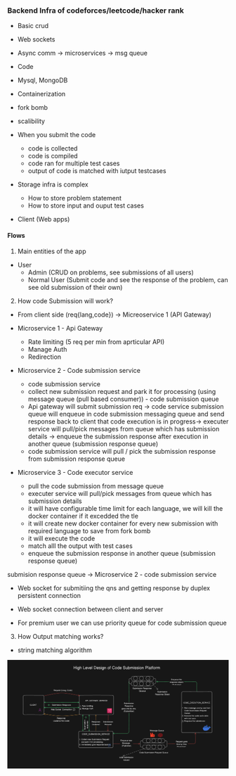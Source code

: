 ### Backend Infra of codeforces/leetcode/hacker rank

- Basic crud
- Web sockets
- Async comm -> microservices -> msg queue
- Code
- Mysql, MongoDB
- Containerization

- fork bomb
- scalibility
- When you submit the code
  - code is collected
  - code is compiled
  - code ran for multiple test cases
  - output of  code is matched with iutput testcases

- Storage infra is complex
  - How to store problem statement
  - How to store input and ouput test cases

- Client (Web apps)

#### Flows
1. Main entities of the app
- User
   - Admin (CRUD on problems, see submissions of all users)
   - Normal User (Submit code and see the response of the problem, can see old submission of their own)

2. How code Submission will work?

- From client side (req{lang,code}) -> Micreoservice 1 (API Gateway)

- Microservice 1 - Api Gateway 
  - Rate limiting (5 req per min from aprticular API)
  - Manage Auth
  - Redirection

- Microservice 2 - Code submission service
  - code submission service 
  - collect new submission request and park it for processing (using message queue (pull based consumer)) - code submission queue
  - Api gateway will submit submission req -> code service submission queue will enqueue in code submission messaging queue and send response back to client that code execution is in progress-> executer service will pull/pick messages from queue which has submission details -> enqueue the submission response after execution in another queue (submission response queue)
  - code submission service will pull / pick the submission response from submission response queue

- Microservice 3 - Code executor service
    - pull the code submission from message queue
    - executer service will pull/pick messages from queue which has submission details
    - it will have configurable time limit for each language, we will kill the docker container if it excedded the tle
    - it will create new docker container for every new submission with required language to save from fork bomb
    - it will execute the code 
    - match alll the output with test cases
    - enqueue the submission response in another queue (submission response queue)

submision response queue -> Microservice 2 - code submission service

- Web socket for submitiing the qns and getting response by duplex persistent connection
- Web socket connection between client and server

- For premium user we can use priority queue for code submission queue

3. How Output matching works?
- string matching algorithm

![alt text](image.png)





